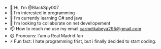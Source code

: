 - 👋 Hi, I’m @BlackSpy007
- 👀 I’m interested in programming
- 🌱 I’m currently learning C# and java
- 💞️ I’m looking to collaborate on net devellopement
- 📫 How to reach me use my email carmelkabeya295@gmail.com
- 😄 Pronouns: I'am a Real Madrid fan
- ⚡ Fun fact: I hate programming frist, but i finally decided to start coding.

<!---
BlackSpy007/BlackSpy007 is a ✨ special ✨ repository because its `README.md` (this file) appears on your GitHub profile.
You can click the Preview link to take a look at your changes.
--->
